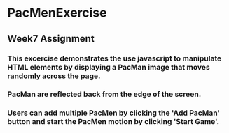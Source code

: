 # PacMenExercise

## Week7 Assignment

### This excercise demonstrates the use javascript to manipulate HTML elements by displaying a PacMan image that moves randomly across the page. 
### PacMan are reflected back from the edge of the screen. 
### Users can add multiple PacMen by clicking the 'Add PacMan' button and start the PacMen motion by clicking 'Start Game'.  
